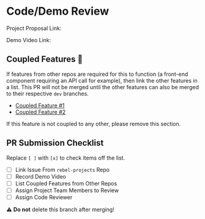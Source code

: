 # Code/Demo Review

Project Proposal Link:

Demo Video Link:

## Coupled Features 🚨

If features from other repos are required for this to function (a front-end component requiring an API call for example), then link the other features in a list.
This PR will not be merged until the other features can also be merged to their respective `dev` branches.

- [Coupled Feature #1](https://github.com/issues)
- [Coupled Feature #2](https://github.com/someotherissue)

If this feature is not coupled to any other, please remove this section.

## PR Submission Checklist

Replace `[ ]` with `[x]` to check items off the list.

- [ ] Link Issue From `rebel-projects` Repo
- [ ] Record Demo Video
- [ ] List Coupled Features from Other Repos
- [ ] Assign Project Team Members to Review
- [ ] Assign Code Reviewer

⚠️ **Do not** delete this branch after merging!
